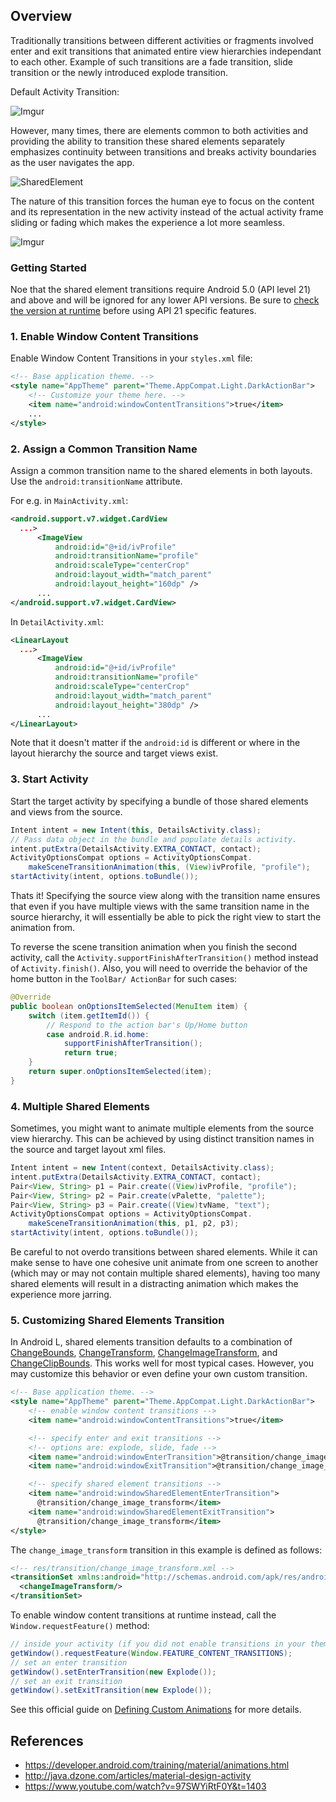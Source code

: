 ## Overview

Traditionally transitions between different activities or fragments involved enter and exit transitions that animated entire view hierarchies independant to each other. Example of such transitions are a fade transition, slide transition or the newly introduced explode transition.

Default Activity Transition:

![Imgur](http://i.imgur.com/KW88kGk.gif)

However, many times, there are elements common to both activities and providing the ability to transition these shared elements separately emphasizes continuity between transitions and breaks activity boundaries as the user navigates the app.

![SharedElement](http://3.bp.blogspot.com/-DnRuIu0QqgE/VAeEWFgCVdI/AAAAAAAAqak/t5NF8kHVRG8/s1600/heroview.png)

The nature of this transition forces the human eye to focus on the content and its representation in the new activity instead of the actual activity frame sliding or fading which makes the experience a lot more seamless.

![Imgur](http://i.imgur.com/IuYcb05.gif)

### Getting Started

Noe that the shared element transitions require Android 5.0 (API level 21) and above and will be ignored for any lower API versions. Be sure to [check the version at runtime](https://developer.android.com/training/material/compatibility.html#CheckVersion) before using API 21 specific features.

### 1. Enable Window Content Transitions

Enable Window Content Transitions in your `styles.xml` file:

```xml
<!-- Base application theme. -->
<style name="AppTheme" parent="Theme.AppCompat.Light.DarkActionBar">
    <!-- Customize your theme here. -->
    <item name="android:windowContentTransitions">true</item>
    ...
</style>
```

### 2. Assign a Common Transition Name

Assign a common transition name to the shared elements in both layouts. Use the   `android:transitionName` attribute.

For e.g. in `MainActivity.xml`:

```xml
<android.support.v7.widget.CardView
  ...>
      <ImageView
          android:id="@+id/ivProfile"
          android:transitionName="profile"
          android:scaleType="centerCrop"
          android:layout_width="match_parent"
          android:layout_height="160dp" />
      ...
</android.support.v7.widget.CardView>
```

In `DetailActivity.xml`:

```xml
<LinearLayout
  ...>
      <ImageView
          android:id="@+id/ivProfile"
          android:transitionName="profile"
          android:scaleType="centerCrop"
          android:layout_width="match_parent"
          android:layout_height="380dp" />
      ...
</LinearLayout>
```

Note that it doesn't matter if the `android:id` is different or where in the layout hierarchy the source and target views exist.

### 3. Start Activity

Start the target activity by specifying a bundle of those shared elements and views from the source.

```java
Intent intent = new Intent(this, DetailsActivity.class);
// Pass data object in the bundle and populate details activity.
intent.putExtra(DetailsActivity.EXTRA_CONTACT, contact);
ActivityOptionsCompat options = ActivityOptionsCompat.
    makeSceneTransitionAnimation(this, (View)ivProfile, "profile");
startActivity(intent, options.toBundle());
```

Thats it! Specifying the source view along with the transition name ensures that even if you have multiple views with the same transition name in the source hierarchy, it will essentially be able to pick the right view to start the animation from.

To reverse the scene transition animation when you finish the second activity, call the `Activity.supportFinishAfterTransition()` method instead of `Activity.finish()`. Also, you will need to override the behavior of the home button in the `ToolBar/ ActionBar` for such cases:

```java
@Override
public boolean onOptionsItemSelected(MenuItem item) {
    switch (item.getItemId()) {
        // Respond to the action bar's Up/Home button
        case android.R.id.home:
            supportFinishAfterTransition();
            return true;
    }
    return super.onOptionsItemSelected(item);
}
```

### 4. Multiple Shared Elements

Sometimes, you might want to animate multiple elements from the source view hierarchy. This can be achieved by using distinct transition names in the source and target layout xml files.

```java
Intent intent = new Intent(context, DetailsActivity.class);
intent.putExtra(DetailsActivity.EXTRA_CONTACT, contact);
Pair<View, String> p1 = Pair.create((View)ivProfile, "profile");
Pair<View, String> p2 = Pair.create(vPalette, "palette");
Pair<View, String> p3 = Pair.create((View)tvName, "text");
ActivityOptionsCompat options = ActivityOptionsCompat.
    makeSceneTransitionAnimation(this, p1, p2, p3);
startActivity(intent, options.toBundle());
```

Be careful to not overdo transitions between shared elements. While it can make sense to have one cohesive unit animate from one screen to another (which may or may not contain multiple shared elements), having too many shared elements will result in a distracting animation which makes the experience more jarring.

### 5. Customizing Shared Elements Transition

In Android L, shared elements transition defaults to a combination of [ChangeBounds](https://developer.android.com/reference/android/transition/ChangeBounds.html), [ChangeTransform](https://developer.android.com/reference/android/transition/ChangeTransform.html), [ChangeImageTransform](https://developer.android.com/reference/android/transition/ChangeImageTransform.html), and [ChangeClipBounds](https://developer.android.com/reference/android/transition/ChangeClipBounds.html). This works well for most typical cases. However, you may customize this behavior or even define your own custom transition. 

```xml
<!-- Base application theme. -->
<style name="AppTheme" parent="Theme.AppCompat.Light.DarkActionBar">
    <!-- enable window content transitions -->
    <item name="android:windowContentTransitions">true</item>

    <!-- specify enter and exit transitions -->
    <!-- options are: explode, slide, fade -->
    <item name="android:windowEnterTransition">@transition/change_image_transform</item>
    <item name="android:windowExitTransition">@transition/change_image_transform</item>

    <!-- specify shared element transitions -->
    <item name="android:windowSharedElementEnterTransition">
      @transition/change_image_transform</item>
    <item name="android:windowSharedElementExitTransition">
      @transition/change_image_transform</item>
</style>
```

The `change_image_transform` transition in this example is defined as follows:

```xml
<!-- res/transition/change_image_transform.xml -->
<transitionSet xmlns:android="http://schemas.android.com/apk/res/android">
  <changeImageTransform/>
</transitionSet>
```

To enable window content transitions at runtime instead, call the `Window.requestFeature()` method:

```java
// inside your activity (if you did not enable transitions in your theme)
getWindow().requestFeature(Window.FEATURE_CONTENT_TRANSITIONS);
// set an enter transition
getWindow().setEnterTransition(new Explode());
// set an exit transition
getWindow().setExitTransition(new Explode());
```

See this official guide on [Defining Custom Animations](https://developer.android.com/training/material/animations.html#Transitions) for more details.

## References

* <https://developer.android.com/training/material/animations.html>
* <http://java.dzone.com/articles/material-design-activity>
* <https://www.youtube.com/watch?v=97SWYiRtF0Y&t=1403>